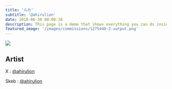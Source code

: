 ```yaml
---
title: 'ルカ'
subtitle: '@ahirulion'
date: 2018-06-30 00:00:28
description: This page is a demo that shows everything you can do inside portfolio and blog posts.
featured_image: '/images/commissions/1275440-2.output.png'
---
```


![](/images/commissions/1275440-2.output.png)

## Artist

X : [@ahirulion](https://twitter.com/ahirulion)

Skeb : [@ahirulion](https://skeb.jp/@ahirulion)